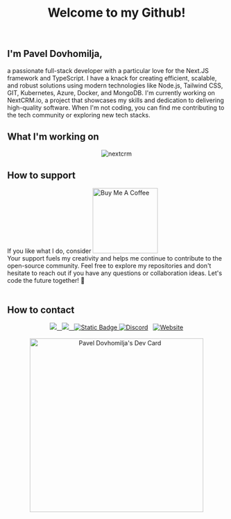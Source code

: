 <h1 align="center">Welcome to my Github!</h1>
<br/>
<div>
<h2> I'm Pavel Dovhomilja,</h2>
a passionate full-stack developer with a particular love for the Next.JS framework and TypeScript. I have a knack for creating efficient, scalable, and robust solutions using modern technologies like Node.js, Tailwind CSS, GIT, Kubernetes, Azure, Docker, and MongoDB.
I'm currently working on NextCRM.io, a project that showcases my skills and dedication to delivering high-quality software. When I'm not coding, you can find me contributing to the tech community or exploring new tech stacks.
<br/>
    <h2>What I'm working on</h2>
<p align="center">
    <img src="https://www.nextcrm.app/img/twitter-og.png" alt="nextcrm"/>
</p>
<h2>How to support</h2>
If you like what I do, consider <a href="https://bmc.link/pdovhomilja" target="_blank"><img src="https://cdn.buymeacoffee.com/buttons/v2/default-red.png" alt="Buy Me A Coffee" width="150"></a>
<br/>
Your support fuels my creativity and helps me continue to contribute to the open-source community.
Feel free to explore my repositories and don't hesitate to reach out if you have any questions or collaboration ideas. Let's code the future together! 🚀
</div>
<br/>
<h2>How to contact</h2>
<div align="center">
    <a href="https://twitter.com/dovhomilja" target="_blank"><img src="https://img.shields.io/badge/Twitter-1D9BF0.svg?style=for-the-badge&logo=Twitter&logoColor=white" />
  	&nbsp;
    <a href="https://www.linkedin.com/in/paveldovhomilja/" target="_blank"><img src="https://img.shields.io/badge/LinkedIn-0A66C2.svg?style=for-the-badge&logo=LinkedIn&logoColor=white"/>
      &nbsp;
    <a href="https://discord.com/invite/Dd4Aj6S4Dz"><img alt="Static Badge" src="https://img.shields.io/badge/Discord-5865F2?style=for-the-badge&logo=Discord&logoColor=white">
<img alt="Discord" src="https://img.shields.io/discord/1192408971106070528?style=for-the-badge&logo=discord"></a>
    &nbsp;
    <a href="https://dovhomilja.cz" target="_blank"><img alt="Website" src="https://img.shields.io/website?url=https%3A%2F%2Fdovhomilja.cz&style=for-the-badge"></a>
</div>

<br/>
<div align="center"> 
    <a href="https://app.daily.dev/pdovhomilja">
        <img src="https://api.daily.dev/devcards/c1cb73d1806d41869f4d30b04c77ddbb.png?r=2uy" width="400" alt="Pavel Dovhomilja's Dev Card">
    </a>
</div>

